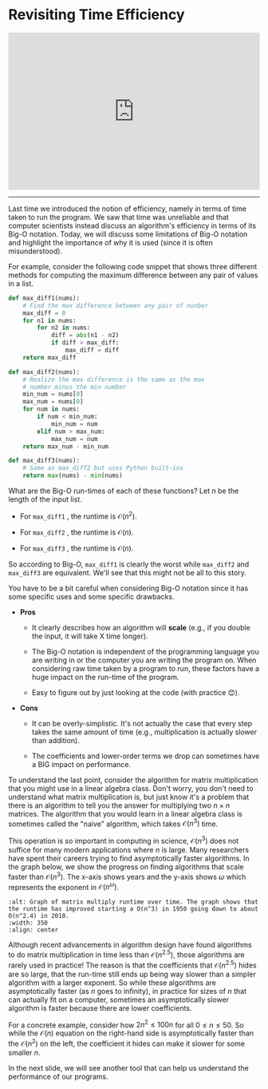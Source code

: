 # Revisiting Time Efficiency

<div style="position: relative; padding-bottom: 62.5%; height: 0;">
    <iframe src="https://www.loom.com/embed/daed6d4d9565498e87d036c7864b82e4?sharedAppSource=personal_library" frameborder="0" webkitallowfullscreen mozallowfullscreen allowfullscreen style="position: absolute; top: 0; left: 0; width: 100%; height: 100%;"></iframe>
</div>

---

Last time we introduced the notion of efficiency, namely in terms of time taken to run the program. We saw that time was unreliable and that computer scientists instead discuss an algorithm's efficiency in terms of its Big-O notation. Today, we will discuss some limitations of Big-O notation and highlight the importance of why it is used (since it is often misunderstood).

For example, consider the following code snippet that shows three different methods for computing the maximum difference between any pair of values in a list.

```python
def max_diff1(nums):
    # Find the max difference between any pair of nunber
    max_diff = 0
    for n1 in nums:
        for n2 in nums:
            diff = abs(n1 - n2)
            if diff > max_diff:
                max_diff = diff
    return max_diff

def max_diff2(nums):
    # Realize the max difference is the same as the max
    # number minus the min number
    min_num = nums[0]
    max_num = nums[0]
    for num in nums:
        if num < min_num:
            min_num = num
        elif num > max_num:
            max_num = num
    return max_num - min_num

def max_diff3(nums):
    # Same as max_diff2 but uses Python built-ins
    return max(nums) - min(nums)
```

What are the Big-O run-times of each of these functions? Let $n$ be the length of the input list.

- For `max_diff1` , the runtime is $\mathcal{O}(n^2)$.

- For `max_diff2` , the runtime is $\mathcal{O}(n)$.

- For `max_diff3` , the runtime is $\mathcal{O}(n)$.

So according to Big-O, `max_diff1` is clearly the worst while `max_diff2` and `max_diff3` are equivalent. We'll see that this might not be all to this story.

You have to be a bit careful when considering Big-O notation since it has some specific uses and some specific drawbacks.

- **Pros**

  - It clearly describes how an algorithm will **scale** (e.g., if you double the input, it will take X time longer).

  - The Big-O notation is independent of the programming language you are writing in or the computer you are writing the program on. When considering raw time taken by a program to run, these factors have a huge impact on the run-time of the program.

  - Easy to figure out by just looking at the code (with practice 😊).

- **Cons**

  - It can be overly-simplistic. It's not actually the case that every step takes the same amount of time (e.g., multiplication is actually slower than addition).

  - The coefficients and lower-order terms we drop can sometimes have a BIG impact on performance.

To understand the last point, consider the algorithm for matrix multiplication that you might use in a linear algebra class. Don't worry, you don't need to understand what matrix multiplication is, but just know it's a problem that there is an algorithm to tell you the answer for multiplying two $n \times n$ matrices. The algorithm that you would learn in a linear algebra class is sometimes called the "naive" algorithm, which takes $\mathcal{O}(n^3)$ time.

This operation is so important in computing in science, $\mathcal{O}(n^3)$ does not suffice for many modern applications where $n$ is large. Many researchers have spent their careers trying to find asymptotically faster algorithms. In the graph below, we show the progress on finding algorithms that scale faster than $\mathcal{O}(n^3)$. The x-axis shows years and the y-axis shows $\omega$ which represents the exponent in $\mathcal{O}(n^\omega)$.

```{image} https://static.us.edusercontent.com/files/bG0KLngTwRwJkcDM6erV1Nea
:alt: Graph of matrix multiply runtime over time. The graph shows that the runtime has improved starting a O(n^3) in 1950 going down to about O(n^2.4) in 2010.
:width: 350
:align: center
```

Although recent advancements in algorithm design have found algorithms to do matrix multiplication in time less than $\mathcal{O}(n^{2.5})$, those algorithms are rarely used in practice! The reason is that the coefficients that $\mathcal{O}(n^{2.5})$ hides are so large, that the run-time still ends up being way slower than a simpler algorithm with a larger exponent. So while these algorithms are asymptotically faster (as $n$ goes to infinity), in practice for sizes of $n$ that can actually fit on a computer, sometimes an asymptotically slower algorithm is faster because there are lower coefficients.

For a concrete example, consider how $2n^2 \leq100n$ for all $0 \leq n \leq 50$. So while the $\mathcal{O}(n)$ equation on the right-hand side is asymptotically faster than the $\mathcal{O}(n^2)$ on the left, the coefficient it hides can make it slower for some smaller $n$.

In the next slide, we will see another tool that can help us understand the performance of our programs.
